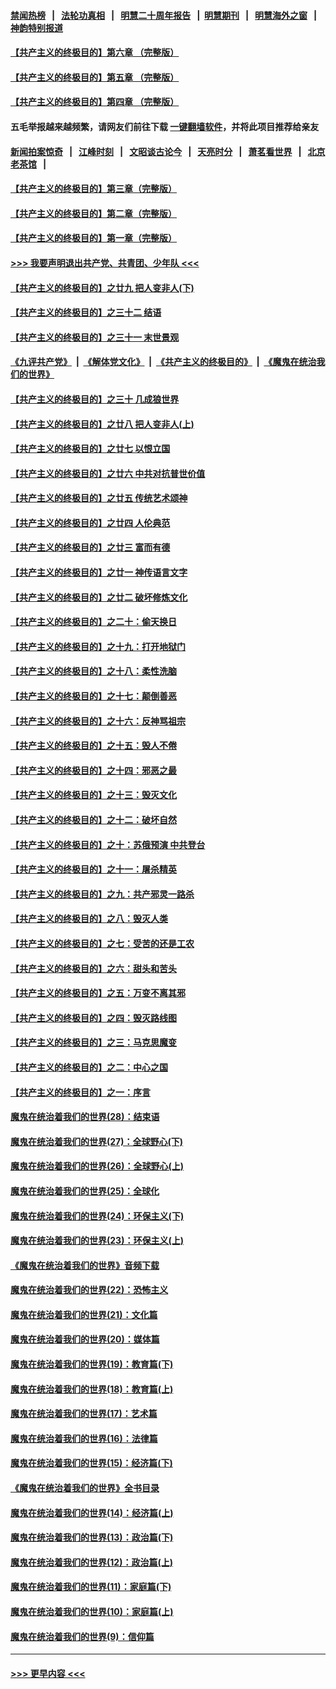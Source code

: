 #### [禁闻热榜](热点新闻.md?=0)  &nbsp;&nbsp;|&nbsp;&nbsp; [法轮功真相](https://github.com/gfw-breaker/truth/blob/master/README.md?=0) &nbsp;&nbsp;|&nbsp;&nbsp; [明慧二十周年报告](https://github.com/gfw-breaker/mh-reports/blob/master/README.md?=0) &nbsp;&nbsp;|&nbsp;&nbsp;[明慧期刊](https://github.com/gfw-breaker/mh-qikan) &nbsp;&nbsp;|&nbsp;&nbsp; [明慧海外之窗](https://github.com/gfw-breaker/mh-news/blob/master/README.md?=0) &nbsp;&nbsp;|&nbsp;&nbsp; [神韵特别报道](https://github.com/gfw-breaker/mh-news/blob/master/shenyun.md?=0)
#### [【共产主义的终极目的】第六章 （完整版）](../pages/nsc422/n11428913.md?t=03081232) 
#### [【共产主义的终极目的】第五章 （完整版）](../pages/nsc422/n11428912.md?t=03081232) 
#### [【共产主义的终极目的】第四章 （完整版）](../pages/nsc422/n11428907.md?t=03081232) 
#### 五毛举报越来越频繁，请网友们前往下载 [一键翻墙软件](https://github.com/gfw-breaker/ssr-accounts)，并将此项目推荐给亲友
#### [新闻拍案惊奇](https://github.com/gfw-breaker/banned-news/blob/master/pages/link4.md) &nbsp;&nbsp;|&nbsp;&nbsp; [江峰时刻](https://github.com/gfw-breaker/banned-news/blob/master/pages/link4.md) &nbsp;&nbsp;|&nbsp;&nbsp; [文昭谈古论今](https://github.com/gfw-breaker/banned-news/blob/master/pages/link4.md) &nbsp;&nbsp;|&nbsp;&nbsp; [天亮时分](https://github.com/gfw-breaker/banned-news/blob/master/pages/link4.md) &nbsp;&nbsp;|&nbsp;&nbsp; [萧茗看世界](https://github.com/gfw-breaker/banned-news/blob/master/pages/link4.md) &nbsp;&nbsp;|&nbsp;&nbsp; [北京老茶馆](https://github.com/gfw-breaker/banned-news/blob/master/pages/link4.md) &nbsp;&nbsp;|&nbsp;&nbsp; 
#### [【共产主义的终极目的】第三章（完整版）](../pages/nsc422/n11428848.md?t=03081232) 
#### [【共产主义的终极目的】第二章（完整版）](../pages/nsc422/n11428831.md?t=03081232) 
#### [【共产主义的终极目的】第一章（完整版）](../pages/nsc422/n11417651.md?t=03081232) 
#### [>>> 我要声明退出共产党、共青团、少年队 <<<](https://github.com/begood0513/goodnews/blob/master/quit/letter.md) 
#### [【共产主义的终极目的】之廿九 把人变非人(下)](../pages/nsc422/n11344140.md?t=03081232) 
#### [【共产主义的终极目的】之三十二 结语](../pages/nsc422/n11360535.md?t=03081232) 
#### [【共产主义的终极目的】之三十一 末世景观](../pages/nsc422/n11351129.md?t=03081232) 
#### [《九评共产党》](https://github.com/begood0513/9ping.md/blob/master/README.md) &nbsp;|&nbsp; [《解体党文化》](../../../../jtdwh.md/blob/master/README.md)  &nbsp;|&nbsp; [《共产主义的终极目的》](../../../../gczydzjmd.md/blob/master/README.md) &nbsp;|&nbsp; [《魔鬼在统治我们的世界》](../../../../mgztzwmdsj.md/blob/master/README.md) 
#### [【共产主义的终极目的】之三十 几成狼世界](../pages/nsc422/n11348280.md?t=03081232) 
#### [【共产主义的终极目的】之廿八 把人变非人(上)](../pages/nsc422/n11340492.md?t=03081232) 
#### [【共产主义的终极目的】之廿七 以恨立国](../pages/nsc422/n11336944.md?t=03081232) 
#### [【共产主义的终极目的】之廿六 中共对抗普世价值](../pages/nsc422/n11324785.md?t=03081232) 
#### [【共产主义的终极目的】之廿五 传统艺术颂神](../pages/nsc422/n11296396.md?t=03081232) 
#### [【共产主义的终极目的】之廿四 人伦典范](../pages/nsc422/n11296397.md?t=03081232) 
#### [【共产主义的终极目的】之廿三 富而有德](../pages/nsc422/n11283598.md?t=03081232) 
#### [【共产主义的终极目的】之廿一 神传语言文字](../pages/nsc422/n11263265.md?t=03081232) 
#### [【共产主义的终极目的】之廿二 破坏修炼文化](../pages/nsc422/n11245728.md?t=03081232) 
#### [【共产主义的终极目的】之二十：偷天换日](../pages/nsc422/n11238846.md?t=03081232) 
#### [【共产主义的终极目的】之十九：打开地狱门](../pages/nsc422/n11206376.md?t=03081232) 
#### [【共产主义的终极目的】之十八：柔性洗脑](../pages/nsc422/n11199994.md?t=03081232) 
#### [【共产主义的终极目的】之十七：颠倒善恶](../pages/nsc422/n11179782.md?t=03081232) 
#### [【共产主义的终极目的】之十六：反神骂祖宗](../pages/nsc422/n11166798.md?t=03081232) 
#### [【共产主义的终极目的】之十五：毁人不倦](../pages/nsc422/n11166792.md?t=03081232) 
#### [【共产主义的终极目的】之十四：邪恶之最](../pages/nsc422/n11150249.md?t=03081232) 
#### [【共产主义的终极目的】之十三：毁灭文化](../pages/nsc422/n11135227.md?t=03081232) 
#### [【共产主义的终极目的】之十二：破坏自然](../pages/nsc422/n11135214.md?t=03081232) 
#### [【共产主义的终极目的】之十：苏俄预演 中共登台](../pages/nsc422/n11118424.md?t=03081232) 
#### [【共产主义的终极目的】之十一：屠杀精英](../pages/nsc422/n11118442.md?t=03081232) 
#### [【共产主义的终极目的】之九：共产邪灵一路杀](../pages/nsc422/n11114139.md?t=03081232) 
#### [【共产主义的终极目的】之八：毁灭人类](../pages/nsc422/n11108503.md?t=03081232) 
#### [【共产主义的终极目的】之七：受苦的还是工农](../pages/nsc422/n11101809.md?t=03081232) 
#### [【共产主义的终极目的】之六：甜头和苦头](../pages/nsc422/n11096971.md?t=03081232) 
#### [【共产主义的终极目的】之五：万变不离其邪](../pages/nsc422/n11091285.md?t=03081232) 
#### [【共产主义的终极目的】之四：毁灭路线图](../pages/nsc422/n11086284.md?t=03081232) 
#### [【共产主义的终极目的】之三：马克思魔变](../pages/nsc422/n11061941.md?t=03081232) 
#### [【共产主义的终极目的】之二：中心之国](../pages/nsc422/n11047728.md?t=03081232) 
#### [【共产主义的终极目的】之一：序言](../pages/nsc422/n11086077.md?t=03081232) 
#### [魔鬼在统治着我们的世界(28)：结束语](../pages/nsc422/n10936246.md?t=03081232) 
#### [魔鬼在统治着我们的世界(27)：全球野心(下)](../pages/nsc422/n10928319.md?t=03081232) 
#### [魔鬼在统治着我们的世界(26)：全球野心(上)](../pages/nsc422/n10900318.md?t=03081232) 
#### [魔鬼在统治着我们的世界(25)：全球化](../pages/nsc422/n10788205.md?t=03081232) 
#### [魔鬼在统治着我们的世界(24)：环保主义(下)](../pages/nsc422/n10695307.md?t=03081232) 
#### [魔鬼在统治着我们的世界(23)：环保主义(上)](../pages/nsc422/n10688613.md?t=03081232) 
#### [《魔鬼在统治着我们的世界》音频下载](../pages/nsc422/n10635553.md?t=03081232) 
#### [魔鬼在统治着我们的世界(22)：恐怖主义](../pages/nsc422/n10614727.md?t=03081232) 
#### [魔鬼在统治着我们的世界(21)：文化篇](../pages/nsc422/n10597706.md?t=03081232) 
#### [魔鬼在统治着我们的世界(20)：媒体篇](../pages/nsc422/n10586579.md?t=03081232) 
#### [魔鬼在统治着我们的世界(19)：教育篇(下)](../pages/nsc422/n10564808.md?t=03081232) 
#### [魔鬼在统治着我们的世界(18)：教育篇(上)](../pages/nsc422/n10526970.md?t=03081232) 
#### [魔鬼在统治着我们的世界(17)：艺术篇](../pages/nsc422/n10499093.md?t=03081232) 
#### [魔鬼在统治着我们的世界(16)：法律篇](../pages/nsc422/n10485969.md?t=03081232) 
#### [魔鬼在统治着我们的世界(15)：经济篇(下)](../pages/nsc422/n10469975.md?t=03081232) 
#### [《魔鬼在统治着我们的世界》全书目录](../pages/nsc422/n10464261.md?t=03081232) 
#### [魔鬼在统治着我们的世界(14)：经济篇(上)](../pages/nsc422/n10457370.md?t=03081232) 
#### [魔鬼在统治着我们的世界(13)：政治篇(下)](../pages/nsc422/n10448270.md?t=03081232) 
#### [魔鬼在统治着我们的世界(12)：政治篇(上)](../pages/nsc422/n10444576.md?t=03081232) 
#### [魔鬼在统治着我们的世界(11)：家庭篇(下)](../pages/nsc422/n10440961.md?t=03081232) 
#### [魔鬼在统治着我们的世界(10)：家庭篇(上)](../pages/nsc422/n10435448.md?t=03081232) 
#### [魔鬼在统治着我们的世界(9)：信仰篇](../pages/nsc422/n10432159.md?t=03081232) 

----
#### [ >>> 更早内容 <<< ](../indexes/nsc422-earlier.md)
